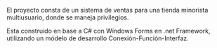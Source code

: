 El proyecto consta de un sistema de ventas para una tienda minorista multiusuario, donde se maneja privilegios.

Esta construido en base a C# con Windows Forms en .net Framework, utilizando un módelo de desarrollo Conexión-Función-Interfaz.
